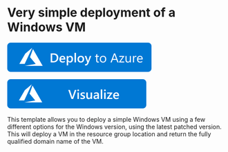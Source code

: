 # Very simple deployment of a Windows VM

[![Deploy To Azure](https://raw.githubusercontent.com/Azure/azure-quickstart-templates/master/1-CONTRIBUTION-GUIDE/images/deploytoazure.svg?sanitize=true)](https://portal.azure.com/#create/Microsoft.Template/uri/https%3A%2F%2Fraw.githubusercontent.com%2Foliviomoura%2Fazure-quickstart-templates%2Fmaster%2F101-vm-simple-windows%2Fazuredeploy.json/createUIDefinitionUri/https%3A%2F%2Fraw.githubusercontent.com%2Foliviomoura%2Fazure-quickstart-templates%2Fmaster%2F101-vm-simple-windows%2Fazuredeploy.json)

[![Visualize](https://raw.githubusercontent.com/Azure/azure-quickstart-templates/master/1-CONTRIBUTION-GUIDE/images/visualizebutton.svg?sanitize=true)](http://armviz.io/#/?load=https%3A%2F%2Fraw.githubusercontent.com%2Foliviomoura%2Fazure-quickstart-templates%2Fmaster%2F101-vm-simple-windows%2Fazuredeploy.json)

This template allows you to deploy a simple Windows VM using a few different options for the Windows version, using the latest patched version. This will deploy a VM in the resource group location and return the fully qualified domain name of the VM.